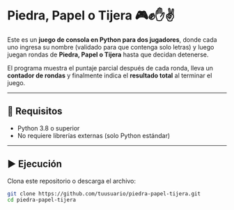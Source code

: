 # Piedra, Papel o Tijera 🎮✊✋✌️

Este es un **juego de consola en Python para dos jugadores**, donde cada uno ingresa su nombre (validado para que contenga solo letras) y luego juegan rondas de **Piedra, Papel o Tijera** hasta que decidan detenerse.

El programa muestra el puntaje parcial después de cada ronda, lleva un **contador de rondas** y finalmente indica el **resultado total** al terminar el juego.

---

## 🚀 Requisitos
- Python 3.8 o superior
- No requiere librerías externas (solo Python estándar)

---

## ▶️ Ejecución
Clona este repositorio o descarga el archivo:

```bash
git clone https://github.com/tuusuario/piedra-papel-tijera.git
cd piedra-papel-tijera
